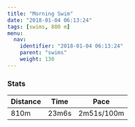 ```yaml
---
title: "Morning Swim"
date: "2018-01-04 06:13:24"
tags: [swims, 800 m]
menu:
  nav:
    identifier: "2018-01-04 06:13:24"
    parent: "swims"
    weight: 130
---
```


### Stats

| Distance | Time | Pace |
|----------|------|------|
|810m|23m6s|2m51s/100m|
